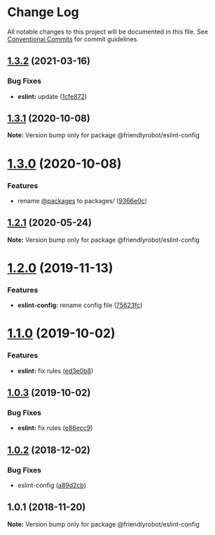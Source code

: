 # Change Log

All notable changes to this project will be documented in this file.
See [Conventional Commits](https://conventionalcommits.org) for commit guidelines.

## [1.3.2](https://github.com/dcai/common-packages/compare/@friendlyrobot/eslint-config@1.3.1...@friendlyrobot/eslint-config@1.3.2) (2021-03-16)


### Bug Fixes

* **eslint:** update ([1cfe872](https://github.com/dcai/common-packages/commit/1cfe8728b563452eec7637eaf2af3706eea57de7))





## [1.3.1](https://github.com/dcai/common-packages/compare/@friendlyrobot/eslint-config@1.3.0...@friendlyrobot/eslint-config@1.3.1) (2020-10-08)

**Note:** Version bump only for package @friendlyrobot/eslint-config





# [1.3.0](https://github.com/dcai/common-packages/compare/@friendlyrobot/eslint-config@1.2.1...@friendlyrobot/eslint-config@1.3.0) (2020-10-08)


### Features

* rename [@packages](https://github.com/packages) to packages/ ([9366e0c](https://github.com/dcai/common-packages/commit/9366e0c2274b320eca03609296f260c84eefc76f))





## [1.2.1](https://github.com/dcai/common-packages/compare/@friendlyrobot/eslint-config@1.2.0...@friendlyrobot/eslint-config@1.2.1) (2020-05-24)

**Note:** Version bump only for package @friendlyrobot/eslint-config





# [1.2.0](https://github.com/dcai/common-packages/compare/@friendlyrobot/eslint-config@1.1.0...@friendlyrobot/eslint-config@1.2.0) (2019-11-13)


### Features

* **eslint-config:** rename config file ([75623fc](https://github.com/dcai/common-packages/commit/75623fc))





# [1.1.0](https://github.com/dcai/common-packages/compare/@friendlyrobot/eslint-config@1.0.3...@friendlyrobot/eslint-config@1.1.0) (2019-10-02)


### Features

* **eslint:** fix rules ([ed3e0b8](https://github.com/dcai/common-packages/commit/ed3e0b8))





## [1.0.3](https://github.com/dcai/common-packages/compare/@friendlyrobot/eslint-config@1.0.2...@friendlyrobot/eslint-config@1.0.3) (2019-10-02)


### Bug Fixes

* **eslint:** fix rules ([e86ecc9](https://github.com/dcai/common-packages/commit/e86ecc9))





## [1.0.2](https://github.com/dcai/common-packages/compare/@friendlyrobot/eslint-config@1.0.1...@friendlyrobot/eslint-config@1.0.2) (2018-12-02)


### Bug Fixes

* eslint-config ([a89d2cb](https://github.com/dcai/common-packages/commit/a89d2cb))





## 1.0.1 (2018-11-20)

**Note:** Version bump only for package @friendlyrobot/eslint-config
